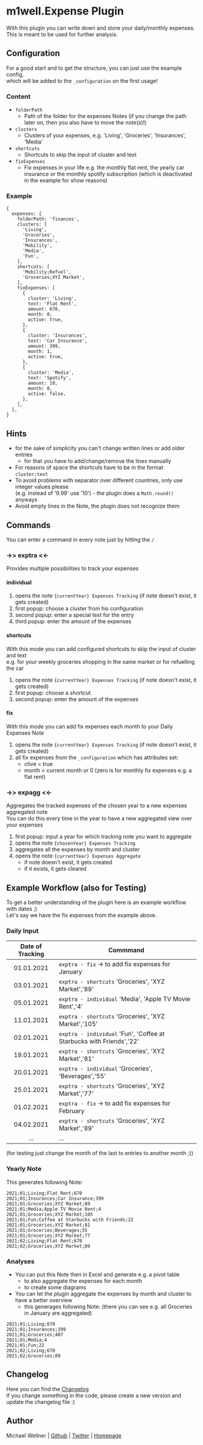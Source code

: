 # m1well.Expense Plugin

With this plugin you can write down and store your daily/monthly expenses.  
This is meant to be used for further analysis.


## Configuration
For a good start and to get the structure, you can just use the example config,  
which will be added to the `_configuration` on the first usage!

### Content
* `folderPath`
  * Path of the folder for the expenses Notes (if you change the path later on, then you also have to move the note(s)!)
* `clusters`
  * Clusters of your expenses, e.g. 'Living', 'Groceries', 'Insurances', 'Media'
* `shortcuts`
  * Shortcuts to skip the input of cluster and text
* `fixExpenses`
  * Fix expenses in your life e.g. the monthly flat rent, the yearly car insurance or the monthly spotify subscription (which is deactivated in the example for show reasons)

### Example
```json5
{
  expenses: {
    folderPath: 'finances',
    clusters: [
      'Living',
      'Groceries',
      'Insurances',
      'Mobility',
      'Media',
      'Fun',
    ],
    shortcuts: [
      'Mobility;Refuel',
      'Groceries;XYZ Market',
    ],
    fixExpenses: [
      {
        cluster: 'Living',
        text: 'Flat Rent',
        amount: 670,
        month: 0,
        active: true,
      },
      {
        cluster: 'Insurances',
        text: 'Car Insurance',
        amount: 399,
        month: 1,
        active: true,
      },
      {
        cluster: 'Media',
        text: 'Spotify',
        amount: 10,
        month: 0,
        active: false,
      },
    ],
  },
}
```


## Hints
* for the sake of simplicity you can't change written lines or add older entries
  * for that you have to add/change/remove the lines manually
* For reasons of space the shortcuts have to be in the format `cluster;text`
* To avoid problems with separator over different countries, only use integer values please  
  (e.g. instead of '9.99' use '10') - the plugin does a `Math.round()` anyways
* Avoid empty lines in the Note, the plugin does not recognize them


## Commands
You can enter a command in every note just by hitting the `/`

### ->> exptra <<-
Provides multiple possibilities to track your expenses

#### individual
1. opens the note `{currentYear} Expenses Tracking` (if note doesn't exist, it gets created)
2. first popup: choose a cluster from his configuration
3. second popup: enter a special text for the entry
4. third popup: enter the amount of the expenses

#### shortcuts
With this mode you can add configured shortcuts to skip the input of cluster and text  
e.g. for your weekly groceries shopping in the same market or for refuelling the car
1. opens the note `{currentYear} Expenses Tracking` (if note doesn't exist, it gets created)
2. first popup: choose a shortcut
3. second popup: enter the amount of the expenses

#### fix
With this mode you can add fix expenses each month to your Daily Expenses Note
1. opens the note `{currentYear} Expenses Tracking` (if note doesn't exist, it gets created)
2. all fix expenses from the `_configuration` which has attributes set:
   * ctive = true
   * month = current month or 0 (zero is for monthly fix expenses e.g. a flat rent)

### ->> expagg <<-
Aggregates the tracked expenses of the chosen year to a new expenses aggregated note  
You can do this every time in the year to have a new aggregated view over your expenses
1. first popup: input a year for which tracking note you want to aggregate
2. opens the note `{chosenYear} Expenses Tracking`
3. aggregates all the expenses by month and cluster
4. opens the note `{currentYear} Expenses Aggregate`
   * if note doesn't exist, it gets created
   * if it exists, it gets cleared


## Example Workflow (also for Testing)
To get a better understanding of the plugin here is an example workflow with dates ;)  
Let's say we have the fix expenses from the example above.

### Daily Input
| Date of Tracking | Commmand |
|:----------:|----------------|
| 01.01.2021 | `exptra - fix` -> to add fix expenses for January |
| 03.01.2021 | `exptra - shortcuts` 'Groceries', 'XYZ Market','89' |
| 05.01.2021 | `exptra - individual` 'Media', 'Apple TV Movie Rent','4' |
| 11.01.2021 | `exptra - shortcuts` 'Groceries', 'XYZ Market','105' |
| 02.01.2021 | `exptra - individual` 'Fun', 'Coffee at Starbucks with Friends','22' |
| 19.01.2021 | `exptra - shortcuts` 'Groceries', 'XYZ Market','81' |
| 20.01.2021 | `exptra - individual` 'Groceries', 'Beverages','55' |
| 25.01.2021 | `exptra - shortcuts` 'Groceries', 'XYZ Market','77' |
| 01.02.2021 | `exptra - fix` -> to add fix expenses for February |
| 04.02.2021 | `exptra - shortcuts` 'Groceries', 'XYZ Market','89' |
| ... | ... |
(for testing just change the month of the last to entries to another month ;))

### Yearly Note
This generates following Note:
```csv
2021;01;Living;Flat Rent;670
2021;01;Insurances;Car Insurance;399
2021;01;Groceries;XYZ Market;89
2021;01;Media;Apple TV Movie Rent;4
2021;01;Groceries;XYZ Market;105
2021;01;Fun;Coffee at Starbucks with Friends;22
2021;01;Groceries;XYZ Market;81
2021;01;Groceries;Beverages;55
2021;01;Groceries;XYZ Market;77
2021;02;Living;Flat Rent;670
2021;02;Groceries;XYZ Market;89
```

### Analyses
* You can put this Note then in Excel and generate e.g. a pivot table
  * to also aggregate the expenses for each month
  * to create some diagrams
* You can let the plugin aggregate the expenses by month and cluster to have a better overview
  * this generages following Note: (there you can see e.g. all Groceries in January are aggregated)
```
2021;01;Living;670
2021;01;Insurances;399
2021;01;Groceries;407
2021;01;Media;4
2021;01;Fun;22
2021;02;Living;670
2021;02;Groceries;89
```


## Changelog
Here you can find the [Changelog](./CHANGELOG.md)  
If you change something in the code, please create a new version and update the changelog file :)


## Author
Michael Wellner | [Github](https://github.com/m1well) | [Twitter](https://twitter.com/m1well) | [Homepage](https://m1well.com)
